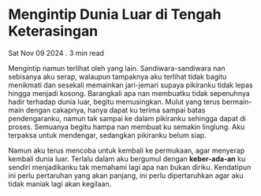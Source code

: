 # Mengintip Dunia Luar di Tengah Keterasingan

Sat Nov 09 2024 . 3 min read

Mengintip namun terlihat oleh yang lain. Sandiwara-sandiwara nan sebisanya aku serap, walaupun tampaknya aku terlihat tidak bagitu menikmati dan sesekali memainkan jari-jemari supaya pikiranku tidak lepas hingga menjadi kosong. Barangkali apa nan membuatku tidak sepenuhnya hadir terhadap dunia luar, begitu memusingkan. Mulut yang terus bermain-main dengan cakapnya, hanya dapat ku terima sampai batas pendengaranku, namun tak sampai ke dalam pikiranku sehingga dapat di proses. Semuanya begitu hampa nan membuat ku semakin linglung. Aku terpaksa untuk mendengar, sedangkan pikiranku belum siap.

Namun aku terus mencoba untuk kembali ke permukaan, agar menyerap kembali dunia luar. Terlalu dalam aku bergumul dengan **keber-ada-an** ku sendiri menjadikanku tak memahami lagi apa nan bukan diriku. Kendatipun ini perlu pertaruhan yang akan panjang, ini perlu dipertaruhkan agar aku tidak maniak lagi akan kegilaan.
